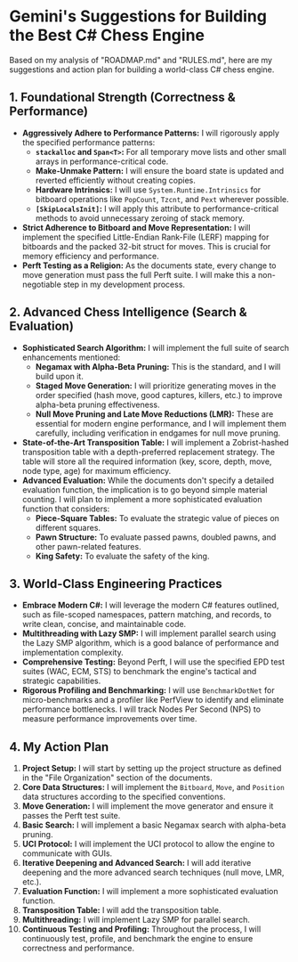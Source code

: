 # Gemini's Suggestions for Building the Best C# Chess Engine

Based on my analysis of "ROADMAP.md" and "RULES.md", here are my suggestions and action plan for building a world-class C# chess engine.

## 1. Foundational Strength (Correctness & Performance)

*   **Aggressively Adhere to Performance Patterns:** I will rigorously apply the specified performance patterns:
    *   **`stackalloc` and `Span<T>`:** For all temporary move lists and other small arrays in performance-critical code.
    *   **Make-Unmake Pattern:** I will ensure the board state is updated and reverted efficiently without creating copies.
    *   **Hardware Intrinsics:** I will use `System.Runtime.Intrinsics` for bitboard operations like `PopCount`, `Tzcnt`, and `Pext` wherever possible.
    *   **`[SkipLocalsInit]`:** I will apply this attribute to performance-critical methods to avoid unnecessary zeroing of stack memory.
*   **Strict Adherence to Bitboard and Move Representation:** I will implement the specified Little-Endian Rank-File (LERF) mapping for bitboards and the packed 32-bit struct for moves. This is crucial for memory efficiency and performance.
*   **Perft Testing as a Religion:** As the documents state, every change to move generation must pass the full Perft suite. I will make this a non-negotiable step in my development process.

## 2. Advanced Chess Intelligence (Search & Evaluation)

*   **Sophisticated Search Algorithm:** I will implement the full suite of search enhancements mentioned:
    *   **Negamax with Alpha-Beta Pruning:** This is the standard, and I will build upon it.
    *   **Staged Move Generation:** I will prioritize generating moves in the order specified (hash move, good captures, killers, etc.) to improve alpha-beta pruning effectiveness.
    *   **Null Move Pruning and Late Move Reductions (LMR):** These are essential for modern engine performance, and I will implement them carefully, including verification in endgames for null move pruning.
*   **State-of-the-Art Transposition Table:** I will implement a Zobrist-hashed transposition table with a depth-preferred replacement strategy. The table will store all the required information (key, score, depth, move, node type, age) for maximum efficiency.
*   **Advanced Evaluation:** While the documents don't specify a detailed evaluation function, the implication is to go beyond simple material counting. I will plan to implement a more sophisticated evaluation function that considers:
    *   **Piece-Square Tables:** To evaluate the strategic value of pieces on different squares.
    *   **Pawn Structure:** To evaluate passed pawns, doubled pawns, and other pawn-related features.
    *   **King Safety:** To evaluate the safety of the king.

## 3. World-Class Engineering Practices

*   **Embrace Modern C#:** I will leverage the modern C# features outlined, such as file-scoped namespaces, pattern matching, and records, to write clean, concise, and maintainable code.
*   **Multithreading with Lazy SMP:** I will implement parallel search using the Lazy SMP algorithm, which is a good balance of performance and implementation complexity.
*   **Comprehensive Testing:** Beyond Perft, I will use the specified EPD test suites (WAC, ECM, STS) to benchmark the engine's tactical and strategic capabilities.
*   **Rigorous Profiling and Benchmarking:** I will use `BenchmarkDotNet` for micro-benchmarks and a profiler like PerfView to identify and eliminate performance bottlenecks. I will track Nodes Per Second (NPS) to measure performance improvements over time.

## 4. My Action Plan

1.  **Project Setup:** I will start by setting up the project structure as defined in the "File Organization" section of the documents.
2.  **Core Data Structures:** I will implement the `Bitboard`, `Move`, and `Position` data structures according to the specified conventions.
3.  **Move Generation:** I will implement the move generator and ensure it passes the Perft test suite.
4.  **Basic Search:** I will implement a basic Negamax search with alpha-beta pruning.
5.  **UCI Protocol:** I will implement the UCI protocol to allow the engine to communicate with GUIs.
6.  **Iterative Deepening and Advanced Search:** I will add iterative deepening and the more advanced search techniques (null move, LMR, etc.).
7.  **Evaluation Function:** I will implement a more sophisticated evaluation function.
8.  **Transposition Table:** I will add the transposition table.
9.  **Multithreading:** I will implement Lazy SMP for parallel search.
10. **Continuous Testing and Profiling:** Throughout the process, I will continuously test, profile, and benchmark the engine to ensure correctness and performance.
